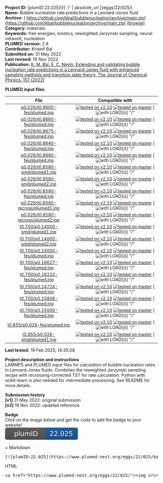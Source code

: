 **Project ID:** [plumID:22.025]({{ '/' | absolute_url }}eggs/22/025/)  
**Name:**  Bubble nucleation rate predictions in a Lennard-Jones fluid  
**Archive:** [ https://github.com/kbal/bubblenucleation/archive/main.zip](https://github.com/kbal/bubblenucleation/archive/main.zip) [(browse)](https://github.com/kbal/bubblenucleation/tree/main)  
**Category:**  materials  
**Keywords:**  free energies, kinetics, reweighted Jarzynski sampling, neural network, nucleation  
**PLUMED version:**  2.8  
**Contributor:**  Kristof Bal  
**Submitted on:** 31 May 2022  
**Last revised:** 19 Nov 2022  
**Publication:** [K. M. Bal, E. C. Neyts, Extending and validating bubble nucleation rate predictions in a Lennard-Jones fluid with enhanced sampling methods and transition state theory. The Journal of Chemical Physics. 157 (2022)](http://dx.doi.org/10.1063/5.0120136)  
  
**PLUMED input files**  
  
| File     | Compatible with |  
|:--------:|:--------:|  
| [p0.026/t0.8600-fes/plumed.inp](./data/p0.026/t0.8600-fes/plumed.inp.md) |  [![tested on v2.10](https://img.shields.io/badge/v2.10-failed-red.svg)](data/p0.026/t0.8600-fes/plumed.inp.plumed.stderr) [![tested on master](https://img.shields.io/badge/master-failed-red.svg)](data/p0.026/t0.8600-fes/plumed.inp.plumed_master.stderr) [![with LOAD](https://img.shields.io/badge/with-LOAD-yellow.svg)]({{ "/" | absolute_url }}badges) |  
| [p0.026/t0.8660-fes/plumed.inp](./data/p0.026/t0.8660-fes/plumed.inp.md) |  [![tested on v2.10](https://img.shields.io/badge/v2.10-failed-red.svg)](data/p0.026/t0.8660-fes/plumed.inp.plumed.stderr) [![tested on master](https://img.shields.io/badge/master-failed-red.svg)](data/p0.026/t0.8660-fes/plumed.inp.plumed_master.stderr) [![with LOAD](https://img.shields.io/badge/with-LOAD-yellow.svg)]({{ "/" | absolute_url }}badges) |  
| [p0.026/t0.8675-fes/plumed.inp](./data/p0.026/t0.8675-fes/plumed.inp.md) |  [![tested on v2.10](https://img.shields.io/badge/v2.10-failed-red.svg)](data/p0.026/t0.8675-fes/plumed.inp.plumed.stderr) [![tested on master](https://img.shields.io/badge/master-failed-red.svg)](data/p0.026/t0.8675-fes/plumed.inp.plumed_master.stderr) [![with LOAD](https://img.shields.io/badge/with-LOAD-yellow.svg)]({{ "/" | absolute_url }}badges) |  
| [p0.026/t0.8640-fes/plumed.inp](./data/p0.026/t0.8640-fes/plumed.inp.md) |  [![tested on v2.10](https://img.shields.io/badge/v2.10-failed-red.svg)](data/p0.026/t0.8640-fes/plumed.inp.plumed.stderr) [![tested on master](https://img.shields.io/badge/master-failed-red.svg)](data/p0.026/t0.8640-fes/plumed.inp.plumed_master.stderr) [![with LOAD](https://img.shields.io/badge/with-LOAD-yellow.svg)]({{ "/" | absolute_url }}badges) |  
| [p0.026/t0.8680-fes/plumed.inp](./data/p0.026/t0.8680-fes/plumed.inp.md) |  [![tested on v2.10](https://img.shields.io/badge/v2.10-failed-red.svg)](data/p0.026/t0.8680-fes/plumed.inp.plumed.stderr) [![tested on master](https://img.shields.io/badge/master-failed-red.svg)](data/p0.026/t0.8680-fes/plumed.inp.plumed_master.stderr) [![with LOAD](https://img.shields.io/badge/with-LOAD-yellow.svg)]({{ "/" | absolute_url }}badges) |  
| [p0.026/t0.8580-smd/plumed1.inp](./data/p0.026/t0.8580-smd/plumed1.inp.md) |  [![tested on v2.10](https://img.shields.io/badge/v2.10-passing-green.svg)](data/p0.026/t0.8580-smd/plumed1.inp.plumed.stderr) [![tested on master](https://img.shields.io/badge/master-passing-green.svg)](data/p0.026/t0.8580-smd/plumed1.inp.plumed_master.stderr) [![with LOAD](https://img.shields.io/badge/with-LOAD-yellow.svg)]({{ "/" | absolute_url }}badges) |  
| [p0.026/t0.8580-smd/plumed2.inp](./data/p0.026/t0.8580-smd/plumed2.inp.md) |  [![tested on v2.10](https://img.shields.io/badge/v2.10-passing-green.svg)](data/p0.026/t0.8580-smd/plumed2.inp.plumed.stderr) [![tested on master](https://img.shields.io/badge/master-passing-green.svg)](data/p0.026/t0.8580-smd/plumed2.inp.plumed_master.stderr) [![with LOAD](https://img.shields.io/badge/with-LOAD-yellow.svg)]({{ "/" | absolute_url }}badges) |  
| [p0.026/t0.8580-fes/plumed.inp](./data/p0.026/t0.8580-fes/plumed.inp.md) |  [![tested on v2.10](https://img.shields.io/badge/v2.10-failed-red.svg)](data/p0.026/t0.8580-fes/plumed.inp.plumed.stderr) [![tested on master](https://img.shields.io/badge/master-failed-red.svg)](data/p0.026/t0.8580-fes/plumed.inp.plumed_master.stderr) [![with LOAD](https://img.shields.io/badge/with-LOAD-yellow.svg)]({{ "/" | absolute_url }}badges) |  
| [p0.026/t0.8580-recross/plumed1.inp](./data/p0.026/t0.8580-recross/plumed1.inp.md) |  [![tested on v2.10](https://img.shields.io/badge/v2.10-passing-green.svg)](data/p0.026/t0.8580-recross/plumed1.inp.plumed.stderr) [![tested on master](https://img.shields.io/badge/master-passing-green.svg)](data/p0.026/t0.8580-recross/plumed1.inp.plumed_master.stderr) [![with LOAD](https://img.shields.io/badge/with-LOAD-yellow.svg)]({{ "/" | absolute_url }}badges) |  
| [p0.026/t0.8580-recross/plumed2.inp](./data/p0.026/t0.8580-recross/plumed2.inp.md) |  [![tested on v2.10](https://img.shields.io/badge/v2.10-passing-green.svg)](data/p0.026/t0.8580-recross/plumed2.inp.plumed.stderr) [![tested on master](https://img.shields.io/badge/master-passing-green.svg)](data/p0.026/t0.8580-recross/plumed2.inp.plumed_master.stderr) [![with LOAD](https://img.shields.io/badge/with-LOAD-yellow.svg)]({{ "/" | absolute_url }}badges) |  
| [t0.700/p0.14000-smd/plumed1.inp](./data/t0.700/p0.14000-smd/plumed1.inp.md) |  [![tested on v2.10](https://img.shields.io/badge/v2.10-passing-green.svg)](data/t0.700/p0.14000-smd/plumed1.inp.plumed.stderr) [![tested on master](https://img.shields.io/badge/master-passing-green.svg)](data/t0.700/p0.14000-smd/plumed1.inp.plumed_master.stderr) [![with LOAD](https://img.shields.io/badge/with-LOAD-yellow.svg)]({{ "/" | absolute_url }}badges) |  
| [t0.700/p0.14000-smd/plumed2.inp](./data/t0.700/p0.14000-smd/plumed2.inp.md) |  [![tested on v2.10](https://img.shields.io/badge/v2.10-passing-green.svg)](data/t0.700/p0.14000-smd/plumed2.inp.plumed.stderr) [![tested on master](https://img.shields.io/badge/master-passing-green.svg)](data/t0.700/p0.14000-smd/plumed2.inp.plumed_master.stderr) [![with LOAD](https://img.shields.io/badge/with-LOAD-yellow.svg)]({{ "/" | absolute_url }}badges) |  
| [t0.700/p0.14000-fes/plumed.inp](./data/t0.700/p0.14000-fes/plumed.inp.md) |  [![tested on v2.10](https://img.shields.io/badge/v2.10-failed-red.svg)](data/t0.700/p0.14000-fes/plumed.inp.plumed.stderr) [![tested on master](https://img.shields.io/badge/master-failed-red.svg)](data/t0.700/p0.14000-fes/plumed.inp.plumed_master.stderr) [![with LOAD](https://img.shields.io/badge/with-LOAD-yellow.svg)]({{ "/" | absolute_url }}badges) |  
| [t0.700/p0.16627-fes/plumed.inp](./data/t0.700/p0.16627-fes/plumed.inp.md) |  [![tested on v2.10](https://img.shields.io/badge/v2.10-failed-red.svg)](data/t0.700/p0.16627-fes/plumed.inp.plumed.stderr) [![tested on master](https://img.shields.io/badge/master-failed-red.svg)](data/t0.700/p0.16627-fes/plumed.inp.plumed_master.stderr) [![with LOAD](https://img.shields.io/badge/with-LOAD-yellow.svg)]({{ "/" | absolute_url }}badges) |  
| [t0.700/p0.16222-fes/plumed.inp](./data/t0.700/p0.16222-fes/plumed.inp.md) |  [![tested on v2.10](https://img.shields.io/badge/v2.10-failed-red.svg)](data/t0.700/p0.16222-fes/plumed.inp.plumed.stderr) [![tested on master](https://img.shields.io/badge/master-failed-red.svg)](data/t0.700/p0.16222-fes/plumed.inp.plumed_master.stderr) [![with LOAD](https://img.shields.io/badge/with-LOAD-yellow.svg)]({{ "/" | absolute_url }}badges) |  
| [t0.700/p0.14724-fes/plumed.inp](./data/t0.700/p0.14724-fes/plumed.inp.md) |  [![tested on v2.10](https://img.shields.io/badge/v2.10-failed-red.svg)](data/t0.700/p0.14724-fes/plumed.inp.plumed.stderr) [![tested on master](https://img.shields.io/badge/master-failed-red.svg)](data/t0.700/p0.14724-fes/plumed.inp.plumed_master.stderr) [![with LOAD](https://img.shields.io/badge/with-LOAD-yellow.svg)]({{ "/" | absolute_url }}badges) |  
| [t0.700/p0.15808-fes/plumed.inp](./data/t0.700/p0.15808-fes/plumed.inp.md) |  [![tested on v2.10](https://img.shields.io/badge/v2.10-failed-red.svg)](data/t0.700/p0.15808-fes/plumed.inp.plumed.stderr) [![tested on master](https://img.shields.io/badge/master-failed-red.svg)](data/t0.700/p0.15808-fes/plumed.inp.plumed_master.stderr) [![with LOAD](https://img.shields.io/badge/with-LOAD-yellow.svg)]({{ "/" | absolute_url }}badges) |  
| [t0.700/p0.15000-fes/plumed.inp](./data/t0.700/p0.15000-fes/plumed.inp.md) |  [![tested on v2.10](https://img.shields.io/badge/v2.10-failed-red.svg)](data/t0.700/p0.15000-fes/plumed.inp.plumed.stderr) [![tested on master](https://img.shields.io/badge/master-failed-red.svg)](data/t0.700/p0.15000-fes/plumed.inp.plumed_master.stderr) [![with LOAD](https://img.shields.io/badge/with-LOAD-yellow.svg)]({{ "/" | absolute_url }}badges) |  
| [t0.855/p0.026-fes/plumed.inp](./data/t0.855/p0.026-fes/plumed.inp.md) |  [![tested on v2.10](https://img.shields.io/badge/v2.10-failed-red.svg)](data/t0.855/p0.026-fes/plumed.inp.plumed.stderr) [![tested on master](https://img.shields.io/badge/master-failed-red.svg)](data/t0.855/p0.026-fes/plumed.inp.plumed_master.stderr) [![with LOAD](https://img.shields.io/badge/with-LOAD-yellow.svg)]({{ "/" | absolute_url }}badges) |  
| [t0.855/p0.026-smd/plumed1.inp](./data/t0.855/p0.026-smd/plumed1.inp.md) |  [![tested on v2.10](https://img.shields.io/badge/v2.10-passing-green.svg)](data/t0.855/p0.026-smd/plumed1.inp.plumed.stderr) [![tested on master](https://img.shields.io/badge/master-passing-green.svg)](data/t0.855/p0.026-smd/plumed1.inp.plumed_master.stderr) [![with LOAD](https://img.shields.io/badge/with-LOAD-yellow.svg)]({{ "/" | absolute_url }}badges) |  
  
**Last tested:**  19 Feb 2025, 14:35:08
  
**Project description and instructions**  
LAMMPS and PLUMED input files for calculation of bubble nucleation rates in Lennard-Jones fluids. Combines the reweighted Jarzynski sampling recipe with recrossing-corrected TST for rate calculation. Python with scikit-learn is also needed for intermediate processing. See README for more details. 

  
**Submission history**  
**[v1]** 31 May 2022: original submission  
**[v2]** 19 Nov 2022: updated reference  
  
**Badge**  
Click on the image below and get the code to add the badge to your website!  
<img src="./badge.svg" alt="plumeDnest:22.025" id="myBtn" class="badge">
<div id="myModal" class="modal">
  <div class="modal-content">
    <span class="close">&times;</span>
    Markdown<pre>[![plumID:22.025](https://www.plumed-nest.org/eggs/22/025/badge.svg)](https://www.plumed-nest.org/eggs/22/025/)</pre>
    HTML<pre>&lt;a href="https://www.plumed-nest.org/eggs/22/025/"&gt;&lt;img src="https://www.plumed-nest.org/eggs/22/025/badge.svg" alt="plumID:22.025"&gt;&lt;/a&gt;</pre>
  </div>
</div>
